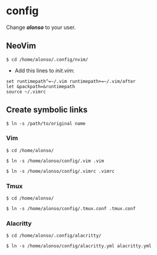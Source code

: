 # config

Change __*alonso*__ to your user.

## NeoVim
```shell
$ cd /home/alonso/.config/nvim/
```

- Add this lines to *init.vim*:
```vim
set runtimepath^=~/.vim runtimepath+=~/.vim/after
let &packpath=&runtimepath
source ~/.vimrc
```

## Create symbolic links
```shell
$ ln -s /path/to/original name
```

### Vim
```shell
$ cd /home/alonso/
```

```shell
$ ln -s /home/alonso/config/.vim .vim
```

```shell
$ ln -s /home/alonso/config/.vimrc .vimrc
```

### Tmux
```shell
$ cd /home/alonso/
```

```shell
$ ln -s /home/alonso/config/.tmux.conf .tmux.conf
```

### Alacritty
```shell
$ cd /home/alonso/.config/alacritty/
```

```shell
$ ln -s /home/alonso/config/alacritty.yml alacritty.yml
```

